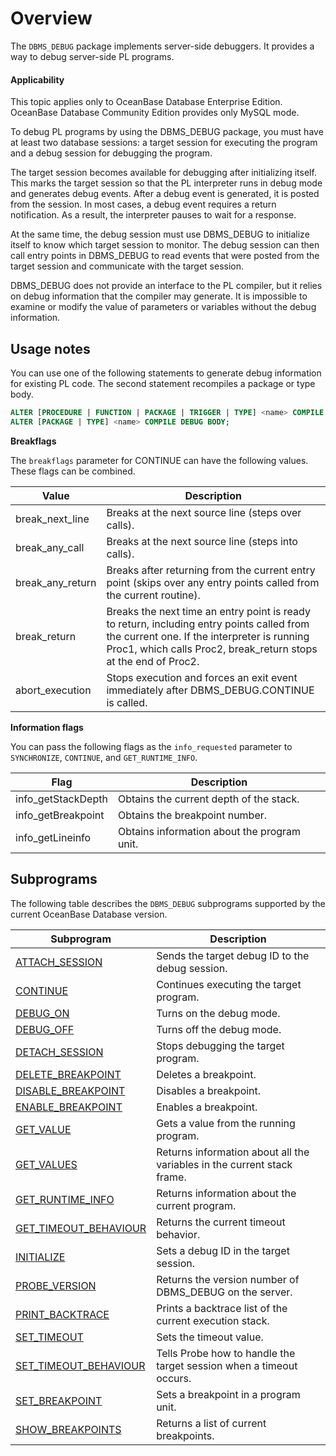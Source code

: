 Overview
==================================
The `DBMS_DEBUG` package implements server-side debuggers. It provides a way to debug server-side PL programs.

<main id="notice" >
    <h4>Applicability</h4>
    <p>This topic applies only to OceanBase Database Enterprise Edition. OceanBase Database Community Edition provides only MySQL mode. </p>
  </main>

To debug PL programs by using the DBMS_DEBUG package, you must have at least two database sessions: a target session for executing the program and a debug session for debugging the program.

The target session becomes available for debugging after initializing itself. This marks the target session so that the PL interpreter runs in debug mode and generates debug events. After a debug event is generated, it is posted from the session. In most cases, a debug event requires a return notification. As a result, the interpreter pauses to wait for a response.

At the same time, the debug session must use DBMS_DEBUG to initialize itself to know which target session to monitor. The debug session can then call entry points in DBMS_DEBUG to read events that were posted from the target session and communicate with the target session.

DBMS_DEBUG does not provide an interface to the PL compiler, but it relies on debug information that the compiler may generate. It is impossible to examine or modify the value of parameters or variables without the debug information.

Usage notes
------------------------

You can use one of the following statements to generate debug information for existing PL code. The second statement recompiles a package or type body.

```sql
ALTER [PROCEDURE | FUNCTION | PACKAGE | TRIGGER | TYPE] <name> COMPILE DEBUG;
ALTER [PACKAGE | TYPE] <name> COMPILE DEBUG BODY;
```



**Breakflags**

The `breakflags` parameter for CONTINUE can have the following values. These flags can be combined.


| **Value**        | **Description**                                                                                                                                                                                             |
|------------------|-------------------------------------------------------------------------------------------------------------------------------------------------------------------------------------------------------------|
| break_next_line  | Breaks at the next source line (steps over calls).                                                                                                                                                          |
| break_any_call   | Breaks at the next source line (steps into calls).                                                                                                                                                          |
| break_any_return | Breaks after returning from the current entry point (skips over any entry points called from the current routine).                                                                                          |
| break_return     | Breaks the next time an entry point is ready to return, including entry points called from the current one. If the interpreter is running Proc1, which calls Proc2, break_return stops at the end of Proc2. |
| abort_execution  | Stops execution and forces an exit event immediately after DBMS_DEBUG.CONTINUE is called.                                                                                                                   |



**Information flags**

You can pass the following flags as the `info_requested` parameter to `SYNCHRONIZE`, `CONTINUE`, and `GET_RUNTIME_INFO`.


| **Flag**           | **Description**                             |
|--------------------|---------------------------------------------|
| info_getStackDepth | Obtains the current depth of the stack.     |
| info_getBreakpoint | Obtains the breakpoint number.              |
| info_getLineinfo   | Obtains information about the program unit. |



Subprograms
-------------------------

The following table describes the `DBMS_DEBUG` subprograms supported by the current OceanBase Database version.


| **Subprogram**                                              | **Description**                                                         |
|-------------------------------------------------------------|-------------------------------------------------------------------------|
| [ATTACH_SESSION](2.attach-session-oracle.md)                | Sends the target debug ID to the debug session.                         |
| [CONTINUE](3.continue-oracle.md)                            | Continues executing the target program.                                 |
| [DEBUG_ON](4.debug-on-oracle.md)                            | Turns on the debug mode.                                                |
| [DEBUG_OFF](5.debug-off-oracle.md)                          | Turns off the debug mode.                                               |
| [DETACH_SESSION](6.detach-session-oracle.md)                | Stops debugging the target program.                                     |
| [DELETE_BREAKPOINT](7.delete-breakpoint-oracle.md)          | Deletes a breakpoint.                                                   |
| [DISABLE_BREAKPOINT](8.disable-breakpoint-oracle.md)        | Disables a breakpoint.                                                  |
| [ENABLE_BREAKPOINT](9.enable-breakpoint-oracle.md)          | Enables a breakpoint.                                                   |
| [GET_VALUE](10.get-value-oracle.md)                         | Gets a value from the running program.                                  |
| [GET_VALUES](11.get-values-oracle.md)                       | Returns information about all the variables in the current stack frame. |
| [GET_RUNTIME_INFO](12.get-runtime-info-oracle.md)           | Returns information about the current program.                          |
| [GET_TIMEOUT_BEHAVIOUR](13.get-timeout-behaviour-oracle.md) | Returns the current timeout behavior.                                   |
| [INITIALIZE](14.initialize-oracle.md)                       | Sets a debug ID in the target session.                                  |
| [PROBE_VERSION](15.probe-version-oracle.md)                 | Returns the version number of DBMS_DEBUG on the server.                 |
| [PRINT_BACKTRACE](16.print-backtrace-oracle.md)             | Prints a backtrace list of the current execution stack.                 |
| [SET_TIMEOUT](17.set-timeout-oracle.md)                     | Sets the timeout value.                                                 |
| [SET_TIMEOUT_BEHAVIOUR](18.set-timeout-behaviour-oracle.md) | Tells Probe how to handle the target session when a timeout occurs.     |
| [SET_BREAKPOINT](19.set-breakpoint-oracle.md)               | Sets a breakpoint in a program unit.                                    |
| [SHOW_BREAKPOINTS](20.show-breakpoints-oracle.md)           | Returns a list of current breakpoints.                                  |




